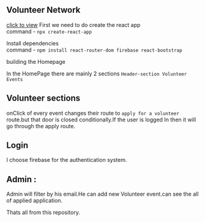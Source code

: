 ## Volunteer Network
<a target="_blank" href="https://volunteer-67c35.web.app">click to view</a>
First we need to do create the react app <br />
command - `npx create-react-app` <br />

Install dependencies <br />
command - `npm install react-router-dom firebase react-bootstrap`

building the Homepage <br />

In the HomePage there are mainly 2 sections 
`Header-section
Volunteer Events`
<br />

## Volunteer sections 
onClick of every event changes their route to `apply for a volunteer` route.but that door is closed conditionally.If the user is logged In then it will go through the apply route. 

## Login
I choose firebase for the authentication system.

## Admin :
Admin will filter by his email.He can add new Volunteer event.can see the all of applied application.

Thats all from this repository.
